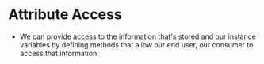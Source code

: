 # Attribute Access

- We can provide access to the information that's stored and our instance variables by defining methods that allow our end user, our consumer to access that information. 